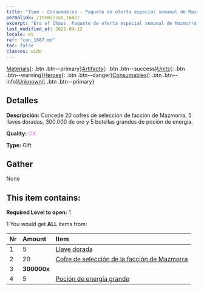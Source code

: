 ```yaml
---
title: "Item - Consumables - Paquete de oferta especial semanal de Mazmorra D"
permalink: /Items/con_1687/
excerpt: "Era of Chaos  Paquete de oferta especial semanal de Mazmorra D"
last_modified_at: 2021-04-12
locale: es
ref: "con_1687.md"
toc: false
classes: wide
---
```

 [Materials](/es/Items/){: .btn .btn--primary}[Artifacts](/es/Items/Artifacts/){: .btn .btn--success}[Units](/es/Items/Units/){: .btn .btn--warning}[Heroes](/es/Items/Heroes/){: .btn .btn--danger}[Consumables](/es/Items/Consumables/){: .btn .btn--info}[Unknown](/es/Items/Unknown/){: .btn .btn--primary}

## Detalles
 **Descripción:** Concede 20 cofres de selección de facción de Mazmorra, 5 llaves doradas, 300.000 de oro y 5 botellas grandes de poción de energía.

 **Quality:** <span style="color: #DA70D6">OK</span>

 **Type:** Gift

## Gather

  None

## This item contains:

 **Required Level to open:** 1

 1 You would get **ALL** items  from:

  | Nr | Amount |     Item    |
  |:---|:-------|:------------|
  | 1 | 5 | [Llave dorada](/es/Items/con_783/) | 
  | 2 | 20 | [Cofre de selección de la facción de Mazmorra](/es/Items/con_1688/) | 
  | 3 |  **300000x** | <i class="fas fa-coins"/> |  | 
  | 4 | 5 | [Poción de energía grande](/es/Items/con_706/) | 

